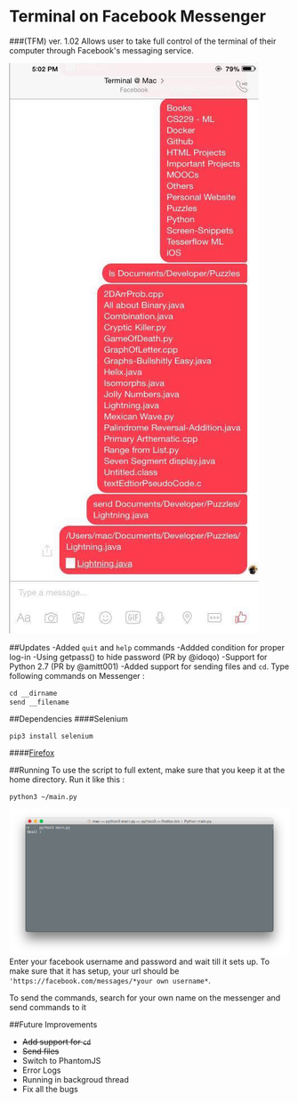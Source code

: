 # Terminal on Facebook Messenger 
###(TFM) ver. 1.02
Allows user to take full control of the terminal of their computer through Facebook's messaging service.


![Photo](Screenshots/Photo1.jpg)

##Updates
-Added ```quit``` and ```help``` commands
-Addded condition for proper log-in
-Using getpass() to hide password (PR by @idoqo)
-Support for Python 2.7 (PR by @amitt001)
-Added support for sending files and ```cd```. Type following commands on Messenger :

```
cd __dirname
send __filename
```

##Dependencies 
####Selenium
```
pip3 install selenium
```
####[Firefox](https://www.mozilla.org/en-GB/firefox/new/)

##Running
To use the script to full extent, make sure that you keep it at the home directory.
Run it like this :
```
python3 ~/main.py
```
![Screenshot](Screenshots/Screenshot1.png)
Enter your facebook username and password and wait till it sets up. To make sure that it has setup, your url should be ```'https://facebook.com/messages/*your own username*```.

To send the commands, search for your own name on the messenger and send commands to it

##Future Improvements
- ~~Add support for ```cd```~~
- ~~Send files~~
- Switch to PhantomJS
- Error Logs
- Running in backgroud thread
- Fix all the bugs
